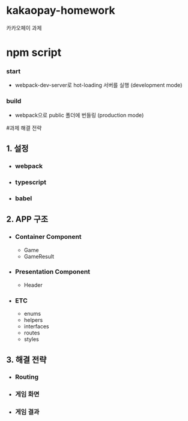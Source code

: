 # kakaopay-homework
카카오페이 과제

# npm script
### start
* webpack-dev-server로 hot-loading 서버를 실행 (development mode)
### build
* webpack으로 public 폴더에 번들링 (production mode)

#과제 해결 전략
## 1. 설정
* ### webpack
* ### typescript
* ### babel
## 2. APP 구조
* ### Container Component
    - Game   
    - GameResult
* ### Presentation Component
    - Header
* ### ETC
    - enums
    - helpers
    - interfaces
    - routes
    - styles
## 3. 해결 전략
* ### Routing
* ### 게임 화면
* ### 게임 결과
      





